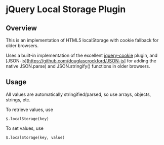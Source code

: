 # jQuery Local Storage Plugin

## Overview

This is an implementation of HTML5 localStorage with cookie fallback for older browsers. 

Uses a built-in implementation of the excellent [jquery-cookie](https://github.com/carhartl/jquery-cookie) plugin,
 and [JSON-js](https://github.com/douglascrockford/JSON-js] for adding the native JSON.parse) and JSON.stringify()
functions in older browsers.

## Usage

All values are automatically stringified/parsed, so use arrays, objects, strings, etc.

To retrieve values, use

    $.localStorage(key)

To set values, use

    $.localStorage(key, value)

